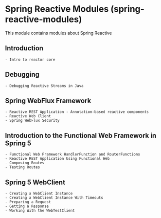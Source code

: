 # Spring Reactive Modules (spring-reactive-modules)

This module contains modules about Spring Reactive

## Introduction

    - Intro to reactor core

## Debugging

    - Debugging Reactive Streams in Java

## Spring WebFlux Framework

    - Reactive REST Application - Annotation-based reactive components
    - Reactive Web Client
    - Spring WebFlux Security

## Introduction to the Functional Web Framework in Spring 5

    - Functional Web Framework HandlerFunction and RouterFunctions
    - Reactive REST Application Using Functional Web 
    - Composing Routes
    - Testing Routes

## Spring 5 WebClient

    - Creating a WebClient Instance
    - Creating a WebClient Instance With Timeouts
    - Preparing a Request
    - Getting a Response
    - Working With the WebTestClient
